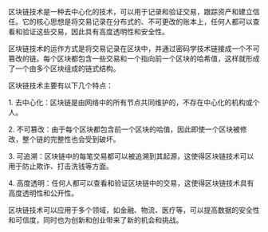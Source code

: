 区块链技术是一种去中心化的技术，可以用于记录和验证交易，跟踪资产和建立信任。它的核心思想是将交易记录在分布式的、不可更改的账本上，任何人都可以查看和验证这些交易，因此具有高度透明性和安全性。  
  
区块链技术的运作方式是将交易记录在区块中，并通过密码学技术链接成一个不可篡改的链。每个区块都包含一些交易和一个指向前一个区块的哈希值，这样就形成了一个由多个区块组成的链式结构。  
  
区块链技术主要有以下几个特点：  
  
1. 去中心化：区块链是由网络中的所有节点共同维护的，不存在中心化的机构或个人。  
  
2. 不可篡改：由于每个区块都包含前一个区块的哈值，因此即使一个区块被修改，整个链的完整性也会受到破坏。  
  
3. 可追溯：区块链中的每笔交易都可以被追溯到其起源，这使得区块链技术可以用于防止欺诈、打击洗钱等方面。  
  
4. 高度透明：任何人都可以查看和验证区块链中的交易，这使得区块链技术具有高度透明性和公开性。  
  
区块链技术可以应用于多个领域，如金融、物流、医疗等，可以提高数据的安全性和可信度，同时也为创新和创业带来了新的机会和挑战。
